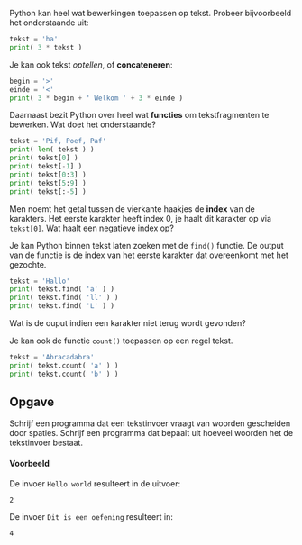 Python kan heel wat bewerkingen toepassen op tekst. Probeer bijvoorbeeld het onderstaande uit:

```python
tekst = 'ha'
print( 3 * tekst )
```
Je kan ook tekst *optellen*, of **concateneren**:

```python
begin = '>'
einde = '<'
print( 3 * begin + ' Welkom ' + 3 * einde )
```

Daarnaast bezit Python over heel wat **functies** om tekstfragmenten te bewerken. Wat doet het onderstaande?

```python
tekst = 'Pif, Poef, Paf'
print( len( tekst ) )
print( tekst[0] )
print( tekst[-1] )
print( tekst[0:3] )
print( tekst[5:9] )
print( tekst[:-5] )
```

Men noemt het getal tussen de vierkante haakjes de **index** van de karakters. Het eerste karakter heeft index 0, je haalt dit karakter op via `tekst[0]`. Wat haalt een negatieve index op?

Je kan Python binnen tekst laten zoeken met de `find()` functie. De output van de functie is de index van het eerste karakter dat overeenkomt met het gezochte.

```python
tekst = 'Hallo'
print( tekst.find( 'a' ) )
print( tekst.find( 'll' ) )
print( tekst.find( 'L' ) )
```

Wat is de ouput indien een karakter niet terug wordt gevonden?

Je kan ook de functie `count()` toepassen op een regel tekst.
```python
tekst = 'Abracadabra'
print( tekst.count( 'a' ) )
print( tekst.count( 'b' ) )
```

## Opgave

Schrijf een programma dat een tekstinvoer vraagt van woorden gescheiden door spaties. Schrijf een programma dat bepaalt uit hoeveel woorden het de tekstinvoer bestaat.

#### Voorbeeld
De invoer `Hello world` resulteert in de uitvoer:
```
2
```

De invoer `Dit is een oefening` resulteert in:
```
4
```